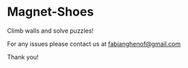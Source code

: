 # Magnet-Shoes
Climb walls and solve puzzles!

For any issues please contact us at fabianghenof@gmail.com

Thank you!
